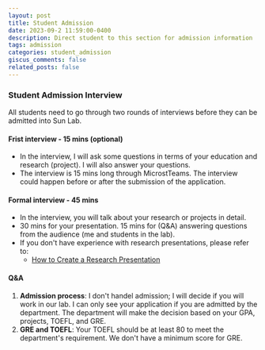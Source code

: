 ```yaml
---
layout: post
title: Student Admission
date: 2023-09-2 11:59:00-0400
description: Direct student to this section for admission information
tags: admission
categories: student_admission
giscus_comments: false
related_posts: false
---
```

### Student Admission Interview 
All students need to go through two rounds of interviews before they can be admitted into Sun Lab. 

#### Frist interview - 15 mins (optional)

  * In the interview, I will ask some questions in terms of your education and research (project). I will also answer your questions. 
  * The interview is 15 mins long through MicrostTeams. The interview could happen before or after the submission of the application. 
  



#### Formal interview - 45 mins 
  * In the interview, you will talk about your research or projects in detail. 
  * 30 mins for your presentation. 15 mins for (Q&A) answering questions from the audience (me and students in the lab).
  * If you don't have experience with research presentations, please refer to: 
     * [How to Create a Research Presentation]({{site.baseurl}}/assets/pdf/HowtoCreateaResearchPresentation_000.pdf)

#### Q&A
  1. **Admission process**: I don't handel admission; I will decide if you will work in our lab. I can only see your application if you are admitted by the department. The department will make the decision based on your GPA, projects, TOEFL, and  GRE. 
  2. **GRE and TOEFL**: Your TOEFL should be at least 80 to meet the department's requirement. We don't have a minimum score for GRE.